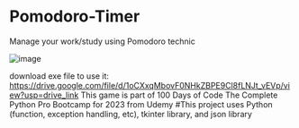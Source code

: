 # Pomodoro-Timer
Manage your work/study using Pomodoro technic

![image](https://github.com/ikhsanmasu/Pomodoro-Timer/assets/76894210/7d76b0ae-7e3a-4adf-8808-7370845dfad9)

download exe file to use it: https://drive.google.com/file/d/1oCXxqMbovF0NHkZBPE9Cl8fLNJt_vEVp/view?usp=drive_link
This game is part of 100 Days of Code The Complete Python Pro Bootcamp for 2023 from Udemy 
#This project uses Python (function, exception handling, etc), tkinter library, and json library

